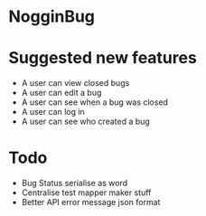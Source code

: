 # NogginBug



# Suggested new features

* A user can view closed bugs
* A user can edit a bug
* A user can see when a bug was closed
* A user can log in
* A user can see who created a bug

# Todo

* Bug Status serialise as word
* Centralise test mapper maker stuff
* Better API error message json format
